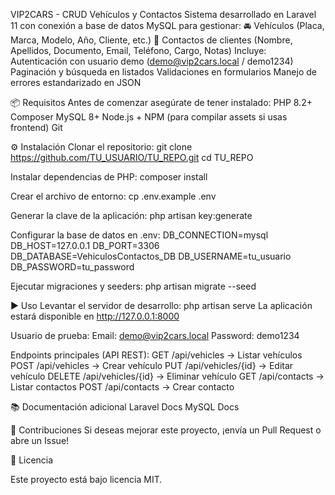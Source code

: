 VIP2CARS - CRUD Vehículos y Contactos
Sistema desarrollado en Laravel 11 con conexión a base de datos MySQL para gestionar:
🚘 Vehículos (Placa, Marca, Modelo, Año, Cliente, etc.)
👥 Contactos de clientes (Nombre, Apellidos, Documento, Email, Teléfono, Cargo, Notas)
Incluye:
Autenticación con usuario demo (demo@vip2cars.local / demo1234)
Paginación y búsqueda en listados
Validaciones en formularios
Manejo de errores estandarizado en JSON

📦 Requisitos
Antes de comenzar asegúrate de tener instalado:
PHP 8.2+
Composer
MySQL 8+
Node.js + NPM
 (para compilar assets si usas frontend)
Git

⚙️ Instalación
Clonar el repositorio:
git clone https://github.com/TU_USUARIO/TU_REPO.git
cd TU_REPO

Instalar dependencias de PHP:
composer install

Crear el archivo de entorno:
cp .env.example .env

Generar la clave de la aplicación:
php artisan key:generate

Configurar la base de datos en .env:
DB_CONNECTION=mysql
DB_HOST=127.0.0.1
DB_PORT=3306
DB_DATABASE=VehiculosContactos_DB
DB_USERNAME=tu_usuario
DB_PASSWORD=tu_password

Ejecutar migraciones y seeders:
php artisan migrate --seed

▶️ Uso
Levantar el servidor de desarrollo:
php artisan serve
La aplicación estará disponible en http://127.0.0.1:8000

Usuario de prueba:
Email: demo@vip2cars.local
Password: demo1234

Endpoints principales (API REST):
GET /api/vehicles → Listar vehículos
POST /api/vehicles → Crear vehículo
PUT /api/vehicles/{id} → Editar vehículo
DELETE /api/vehicles/{id} → Eliminar vehículo
GET /api/contacts → Listar contactos
POST /api/contacts → Crear contacto

📚 Documentación adicional
Laravel Docs
MySQL Docs

🤝 Contribuciones
Si deseas mejorar este proyecto, ¡envía un Pull Request o abre un Issue!

📜 Licencia

Este proyecto está bajo licencia MIT.
